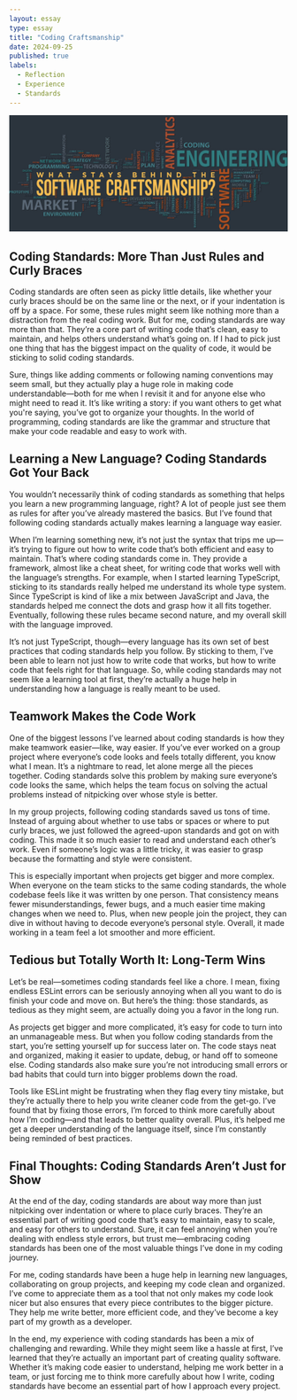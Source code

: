 ```yaml
---
layout: essay
type: essay
title: "Coding Craftsmanship"
date: 2024-09-25
published: true
labels:
  - Reflection
  - Experience
  - Standards 
---
```


<img width="1300px" class="rounded float-start pe-4" src="../img/Craftsmanship.jpeg">


## Coding Standards: More Than Just Rules and Curly Braces
Coding standards are often seen as picky little details, like whether your curly braces should be on the same line or the next, or if your indentation is off by a space. For some, these rules might seem like nothing more than a distraction from the real coding work. But for me, coding standards are way more than that. They’re a core part of writing code that’s clean, easy to maintain, and helps others understand what’s going on. If I had to pick just one thing that has the biggest impact on the quality of code, it would be sticking to solid coding standards.

Sure, things like adding comments or following naming conventions may seem small, but they actually play a huge role in making code understandable—both for me when I revisit it and for anyone else who might need to read it. It’s like writing a story: if you want others to get what you're saying, you’ve got to organize your thoughts. In the world of programming, coding standards are like the grammar and structure that make your code readable and easy to work with.

## Learning a New Language? Coding Standards Got Your Back
You wouldn’t necessarily think of coding standards as something that helps you learn a new programming language, right? A lot of people just see them as rules for after you’ve already mastered the basics. But I’ve found that following coding standards actually makes learning a language way easier.

When I’m learning something new, it’s not just the syntax that trips me up—it’s trying to figure out how to write code that’s both efficient and easy to maintain. That’s where coding standards come in. They provide a framework, almost like a cheat sheet, for writing code that works well with the language’s strengths. For example, when I started learning TypeScript, sticking to its standards really helped me understand its whole type system. Since TypeScript is kind of like a mix between JavaScript and Java, the standards helped me connect the dots and grasp how it all fits together. Eventually, following these rules became second nature, and my overall skill with the language improved.

It’s not just TypeScript, though—every language has its own set of best practices that coding standards help you follow. By sticking to them, I’ve been able to learn not just how to write code that works, but how to write code that feels right for that language. So, while coding standards may not seem like a learning tool at first, they’re actually a huge help in understanding how a language is really meant to be used.

## Teamwork Makes the Code Work
One of the biggest lessons I’ve learned about coding standards is how they make teamwork easier—like, way easier. If you’ve ever worked on a group project where everyone’s code looks and feels totally different, you know what I mean. It’s a nightmare to read, let alone merge all the pieces together. Coding standards solve this problem by making sure everyone’s code looks the same, which helps the team focus on solving the actual problems instead of nitpicking over whose style is better.

In my group projects, following coding standards saved us tons of time. Instead of arguing about whether to use tabs or spaces or where to put curly braces, we just followed the agreed-upon standards and got on with coding. This made it so much easier to read and understand each other’s work. Even if someone’s logic was a little tricky, it was easier to grasp because the formatting and style were consistent.

This is especially important when projects get bigger and more complex. When everyone on the team sticks to the same coding standards, the whole codebase feels like it was written by one person. That consistency means fewer misunderstandings, fewer bugs, and a much easier time making changes when we need to. Plus, when new people join the project, they can dive in without having to decode everyone’s personal style. Overall, it made working in a team feel a lot smoother and more efficient.

## Tedious but Totally Worth It: Long-Term Wins
Let’s be real—sometimes coding standards feel like a chore. I mean, fixing endless ESLint errors can be seriously annoying when all you want to do is finish your code and move on. But here’s the thing: those standards, as tedious as they might seem, are actually doing you a favor in the long run.

As projects get bigger and more complicated, it’s easy for code to turn into an unmanageable mess. But when you follow coding standards from the start, you’re setting yourself up for success later on. The code stays neat and organized, making it easier to update, debug, or hand off to someone else. Coding standards also make sure you’re not introducing small errors or bad habits that could turn into bigger problems down the road.

Tools like ESLint might be frustrating when they flag every tiny mistake, but they’re actually there to help you write cleaner code from the get-go. I’ve found that by fixing those errors, I’m forced to think more carefully about how I’m coding—and that leads to better quality overall. Plus, it’s helped me get a deeper understanding of the language itself, since I’m constantly being reminded of best practices.

## Final Thoughts: Coding Standards Aren’t Just for Show
At the end of the day, coding standards are about way more than just nitpicking over indentation or where to place curly braces. They’re an essential part of writing good code that’s easy to maintain, easy to scale, and easy for others to understand. Sure, it can feel annoying when you’re dealing with endless style errors, but trust me—embracing coding standards has been one of the most valuable things I’ve done in my coding journey.

For me, coding standards have been a huge help in learning new languages, collaborating on group projects, and keeping my code clean and organized. I’ve come to appreciate them as a tool that not only makes my code look nicer but also ensures that every piece contributes to the bigger picture. They help me write better, more efficient code, and they’ve become a key part of my growth as a developer.

In the end, my experience with coding standards has been a mix of challenging and rewarding. While they might seem like a hassle at first, I’ve learned that they’re actually an important part of creating quality software. Whether it’s making code easier to understand, helping me work better in a team, or just forcing me to think more carefully about how I write, coding standards have become an essential part of how I approach every project.

